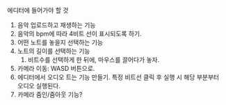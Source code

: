 에디터에 들어가야 할 것
1. 음악 업로드하고 재생하는 기능
2. 음악의 bpm에 따라 4비트 선이 표시되도록 하기.
3. 어떤 노트를 놓을지 선택하는 기능
4. 노트의 길이를 선택하는 기능
   1. 비트수를 선택하게 한 뒤에, 마우스를 끌어다가 놓자.
5. 카메라 이동: WASD 버튼으로.
6. 에디터에서 오디오 트는 기능 만들기. 특정 비트선 클릭 후 실행 시 해당 부분부터 오디오 실행된다.
7. 카메라 줌인/줌아웃 기능?